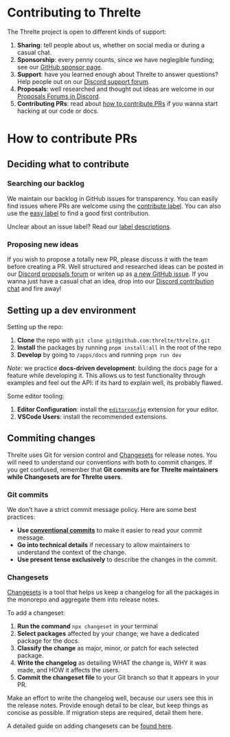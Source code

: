 # Contributing to Threlte

The Threlte project is open to different kinds of support:

1. **Sharing**: tell people about us, whether on social media or during a casual chat.
2. **Sponsorship**: every penny counts, since we have neglegible funding; see our [GitHub sponsor page](https://github.com/sponsors/grischaerbe).
3. **Support**: have you learned enough about Threlte to answer questions? Help people out on our [Discord support forum](https://discord.com/channels/985983540804091964/1031843197963477002).
4. **Proposals**: well researched and thought out ideas are welcome in our [Proposals Forums in Discord](https://discord.com/channels/985983540804091964/1098301342239432784).
5. **Contributing PRs**: read about [how to contribute PRs](#how-to-contribute-prs) if you wanna start hacking at our code or docs.

# How to contribute PRs

## Deciding what to contribute

### Searching our backlog

We maintain our backlog in GitHub issues for transparency. You can easily find issues where PRs are welcome using the [contribute label](https://github.com/threlte/threlte/issues?q=is%3Aissue+is%3Aopen+label%3Acontribute). You can also use the [easy label](https://github.com/threlte/threlte/issues?q=is%3Aissue+is%3Aopen+label%3Acontribute+label%3Aeasy) to find a good first contribution.

Unclear about an issue label? Read our [label descriptions](https://github.com/threlte/threlte/labels).

### Proposing new ideas

If you wish to propose a totally new PR, please discuss it with the team before creating a PR. Well structured and researched ideas can be posted in our [Discord proposals forum](https://discord.com/channels/985983540804091964/1098301342239432784) or writen up as [a new GitHub issue](https://github.com/threlte/threlte/issues/new/choose). If you wanna just have a casual chat an idea, drop into our [Discord contribution chat](https://discord.com/channels/985983540804091964/986233334747254854) and fire away!

## Setting up a dev environment

Setting up the repo:

1. **Clone** the repo with `git clone git@github.com:threlte/threlte.git`
2. **Install** the packages by running `pnpm install:all` in the root of the repo
3. **Develop** by going to `/apps/docs` and running `pnpm run dev`

_Note:_ we practice **docs-driven development**: building the docs page for a feature while developing it. This allows us to test functionality through examples and feel out the API: if its hard to explain well, its probably flawed.

Some editor tooling:

1. **Editor Configuration**: install the [`editorconfig`](https://editorconfig.org/) extension for your editor.
2. **VSCode Users**: install the recommended extensions.

## Commiting changes

Threlte uses Git for version control and [Changesets](https://github.com/changesets/changesets) for release notes. You will need to understand our conventions with both to commit changes. If you get confused, remember that **Git commits are for Threlte maintainers while Changesets are for Threlte users**.

### Git commits

We don't have a strict commit message policy. Here are some best practices:

- **Use [conventional commits](https://www.conventionalcommits.org/en/v1.0.0/)** to make it easier to read your commit message.
- **Go into technical details** if necessary to allow maintainers to understand the context of the change.
- **Use present tense exclusively** to describe the changes in the commit.

### Changesets

[Changesets](https://github.com/changesets/changesets) is a tool that helps us keep a changelog for all the packages in the monorepo and aggregate them into release notes.

To add a changeset:

1. **Run the command** `npx changeset` in your terminal
2. **Select packages** affected by your change; we have a dedicated package for the docs.
3. **Classify the change** as major, minor, or patch for each selected package.
4. **Write the changelog** as detailing WHAT the change is, WHY it was made, and HOW it affects the users.
5. **Commit the changeset file** to your Git branch so that it appears in your PR.

Make an effort to write the changelog well, because our users see this in the release notes. Provide enough detail to be clear, but keep things as concise as possible. If migration steps are required, detail them here.

A detailed guide on adding changesets can be [found here](https://github.com/changesets/changesets/blob/main/docs/adding-a-changeset.md).

